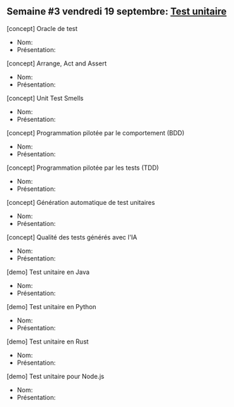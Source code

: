 ## Semaine #3 vendredi 19 septembre: [Test unitaire](https://github.com/umontreal-diro/IFT3913/issues/2)

[concept] Oracle de test             
- Nom:
- Présentation:

[concept] Arrange, Act and Assert    
- Nom:
- Présentation:

[concept] Unit Test Smells           
- Nom:
- Présentation:

[concept] Programmation pilotée par le comportement (BDD)
- Nom:
- Présentation:

[concept] Programmation pilotée par les tests (TDD) 
- Nom:
- Présentation:

[concept] Génération automatique de test unitaires                            
- Nom:
- Présentation:

[concept] Qualité des tests générés avec l'IA                            
- Nom:
- Présentation:

[demo] Test unitaire en Java                              
- Nom:
- Présentation:

[demo] Test unitaire en Python    
- Nom:
- Présentation:

[demo] Test unitaire en Rust      
- Nom:
- Présentation:

[demo] Test unitaire pour Node.js 
- Nom:
- Présentation: